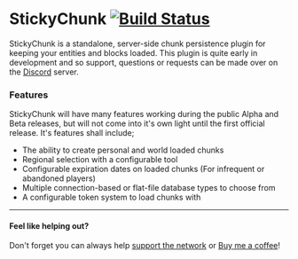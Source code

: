 # StickyChunk [![Build Status](http://ci.devonthe.rocks/buildStatus/icon?job=StickyChunk)](http://ci.devonthe.rocks/job/StickyChunk/)
StickyChunk is a standalone, server-side chunk persistence plugin for keeping your entities and blocks loaded. This plugin is quite early in development and so support, questions or requests can be made over on the [Discord](https://discord.gg/Bd8Jj6V) server.

### Features

StickyChunk will have many features working during the public Alpha and Beta releases, but will not come into it's own light until the first official release. It's features shall include;

- The ability to create personal and world loaded chunks
- Regional selection with a configurable tool
- Configurable expiration dates on loaded chunks (For infrequent or abandoned players)
- Multiple connection-based or flat-file database types to choose from
- A configurable token system to load chunks with

-----
#### Feel like helping out?

 Don't forget you can always help [support the network](https://www.patreon.com/user?u=4752514) or [Buy me a coffee](https://www.paypal.me/cossacksman)!

